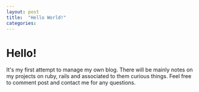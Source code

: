 ```yaml
---
layout: post
title:  "Hello World!"
categories:
---
```


# Hello! 
It's my first attempt to manage my own blog. There will be  mainly notes on my projects on ruby, rails and associated to them curious things. Feel free to comment post and contact me for any questions.
